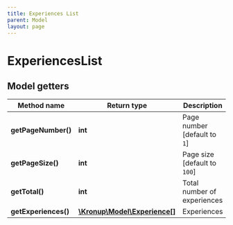 ```yaml
---
title: Experiences List
parent: Model
layout: page
---
```


# ExperiencesList

## Model getters

Method name | Return type | Description
------------ | ------------- | -------------
**getPageNumber()** | **int** | Page number   [default to `1`]
**getPageSize()** | **int** | Page size   [default to `100`]
**getTotal()** | **int** | Total number of experiences
**getExperiences()** | [**\Kronup\Model\Experience[]**](../Experience) | Experiences

